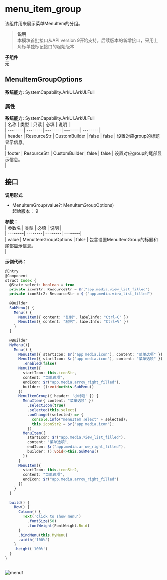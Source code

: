 # menu_item_group    
该组件用来展示菜单MenuItem的分组。  
> **说明**   
>本模块首批接口从API version 9开始支持。后续版本的新增接口，采用上角标单独标记接口的起始版本  
  
 **子组件**   
无  
    
## MenuItemGroupOptions  
 **系统能力:**  SystemCapability.ArkUI.ArkUI.Full    
### 属性    
 **系统能力:**  SystemCapability.ArkUI.ArkUI.Full    
| 名称 | 类型 | 只读 | 必填 | 说明 |  
| --------| --------| --------| --------| --------|  
| header | ResourceStr \| CustomBuilder | false | false | 设置对应group的标题显示信息。<br/> |  
| footer | ResourceStr \| CustomBuilder | false | false | 设置对应group的尾部显示信息。<br/> |  
    
## 接口  
  
  
    
 **调用形式**     
    
- MenuItemGroup(value?: MenuItemGroupOptions)    
起始版本： 9    
    
 **参数：**     
| 参数名 | 类型 | 必填 | 说明 |  
| --------| --------| --------| --------|  
| value | MenuItemGroupOptions | false | 包含设置MenuItemGroup的标题和尾部显示信息。<br/> |  
    
 **示例代码：**   
```ts    
@Entry  
@Component  
struct Index {  
  @State select: boolean = true  
  private iconStr: ResourceStr = $r("app.media.view_list_filled")  
  private iconStr2: ResourceStr = $r("app.media.view_list_filled")  
  
  @Builder  
  SubMenu() {  
    Menu() {  
      MenuItem({ content: "复制", labelInfo: "Ctrl+C" })  
      MenuItem({ content: "粘贴", labelInfo: "Ctrl+V" })  
    }  
  }  
  
  @Builder  
  MyMenu(){  
    Menu() {  
      MenuItem({ startIcon: $r("app.media.icon"), content: "菜单选项" })  
      MenuItem({ startIcon: $r("app.media.icon"), content: "菜单选项" })  
        .enabled(false)  
      MenuItem({  
        startIcon: this.iconStr,  
        content: "菜单选项",  
        endIcon: $r("app.media.arrow_right_filled"),  
        builder: ():void=>this.SubMenu()  
      })  
      MenuItemGroup({ header: '小标题' }) {  
        MenuItem({ content: "菜单选项" })  
          .selectIcon(true)  
          .selected(this.select)  
          .onChange((selected) => {  
            console.info("menuItem select" + selected);  
            this.iconStr2 = $r("app.media.icon");  
          })  
        MenuItem({  
          startIcon: $r("app.media.view_list_filled"),  
          content: "菜单选项",  
          endIcon: $r("app.media.arrow_right_filled"),  
          builder: ():void=>this.SubMenu()  
        })  
      }  
      MenuItem({  
        startIcon: this.iconStr2,  
        content: "菜单选项",  
        endIcon: $r("app.media.arrow_right_filled")  
      })  
    }  
  }  
  
  build() {  
    Row() {  
      Column() {  
        Text('click to show menu')  
          .fontSize(50)  
          .fontWeight(FontWeight.Bold)  
      }  
      .bindMenu(this.MyMenu)  
      .width('100%')  
    }  
    .height('100%')  
  }  
}  
    
```    
  
![menu1](figures/menu1.png)  
